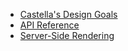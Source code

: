 - [Castella's Design Goals](./design-goals.md)
- [API Reference](./api.md)
- [Server-Side Rendering](./ssr.md)